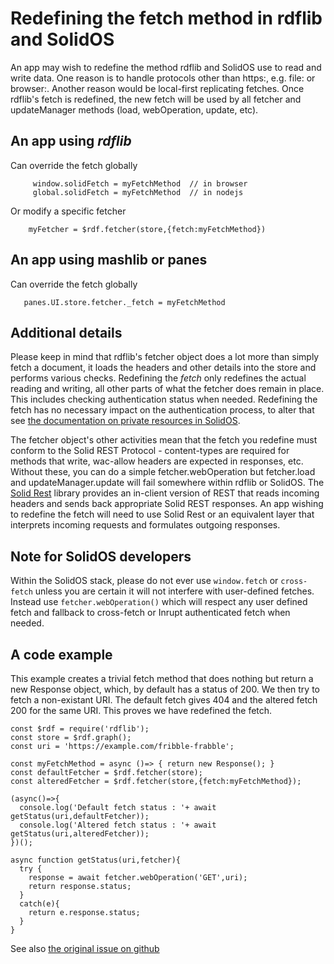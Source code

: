 # Redefining the fetch method in rdflib and SolidOS

An app may wish to redefine the method rdflib and SolidOS use to read and write data.  One reason is to handle protocols other than https:, e.g. file: or browser:.  Another reason would be local-first replicating fetches.  Once rdflib's fetch is redefined, the new fetch will be used by all fetcher and updateManager methods (load, webOperation, update, etc). 

## An app using *rdflib*
Can override the fetch globally 
```
     window.solidFetch = myFetchMethod  // in browser 
     global.solidFetch = myFetchMethod  // in nodejs
```
Or modify a specific fetcher
```
    myFetcher = $rdf.fetcher(store,{fetch:myFetchMethod})
```

## An app using mashlib or panes
Can override the fetch globally
```
   panes.UI.store.fetcher._fetch = myFetchMethod
```

## Additional details

Please keep in mind that rdflib's fetcher object does a lot more than simply fetch a document, it loads the headers and other details into the store and performs various checks.  Redefining the *fetch* only redefines the actual reading and writing, all other parts of what the fetcher does remain in place.  This includes checking authentication status when needed.  Redefining the fetch has no necessary impact on the authentication process, to alter that see [the documentation on private resources in SolidOS](https://github.com/solid/solidos/blob/main/documentation/Using_Private_Resources_In_SolidOS.md).  

The fetcher object's other activities mean that the fetch you redefine must conform to the Solid REST Protocol - content-types are required for methods that write, wac-allow headers are expected in responses, etc.  Without these, you can do a simple fetcher.webOperation but fetcher.load and updateManager.update will fail somewhere within rdflib or SolidOS.  The [Solid Rest](https://github.com/solid/solid-rest) library provides an in-client version of REST that reads incoming headers and sends back appropriate Solid REST responses.  An app wishing to redefine the fetch will need to use Solid Rest or an equivalent layer that interprets incoming requests and formulates outgoing responses.

## Note for SolidOS developers

Within the SolidOS stack, please do not ever use `window.fetch` or `cross-fetch` unless you are certain it will not interfere with user-defined fetches.  Instead use `fetcher.webOperation()` which will respect any user defined fetch and fallback to cross-fetch or Inrupt authenticated fetch when needed.

## A code example

This example creates a trivial fetch method that does nothing but return a new Response object, which, by default has a status of 200.  We then try to fetch a non-existant URI.  The default fetch gives 404 and the altered fetch 200 for the same URI.  This proves we have redefined the fetch.
```
const $rdf = require('rdflib');                                                        
const store = $rdf.graph();                                                               
const uri = 'https://example.com/fribble-frabble';                                     

const myFetchMethod = async ()=> { return new Response(); }                            
const defaultFetcher = $rdf.fetcher(store);                                             
const alteredFetcher = $rdf.fetcher(store,{fetch:myFetchMethod});                       
                                                                                       
(async()=>{                                                                            
  console.log('Default fetch status : '+ await getStatus(uri,defaultFetcher));         
  console.log('Altered fetch status : '+ await getStatus(uri,alteredFetcher));         
})();                                                                                  
                                                                                       
async function getStatus(uri,fetcher){                                                 
  try {                                                                                
    response = await fetcher.webOperation('GET',uri);                                  
    return response.status;                                                            
  }                                                                                    
  catch(e){                                                                            
    return e.response.status;                                                          
  }                                                                                    
}    
```

See also [the original issue on github](https://github.com/solid/solidos/issues/72)
